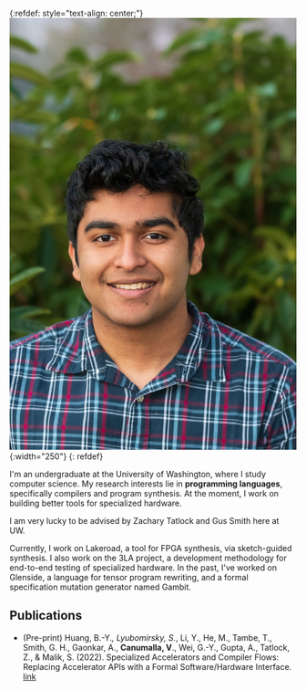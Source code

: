 
{:refdef: style="text-align: center;"}
![face.jpg](/face.jpg){:width="250"}
{: refdef}

I'm an undergraduate at the University of Washington, where I study computer science. My research interests lie in 
**programming languages**, specifically compilers and program synthesis. At the moment, I work on building better tools for specialized hardware.

I am very lucky to be advised by Zachary Tatlock and Gus Smith here at UW.

Currently, I work on Lakeroad, a tool for FPGA synthesis, via sketch-guided synthesis. I also work on the 3LA project,
a development methodology for end-to-end testing of specialized hardware. In the past, I've worked on Glenside, a language for tensor program rewriting, and a formal specification mutation generator named Gambit.



## Publications 
- (Pre-print) Huang, B.-Y.*, Lyubomirsky, S.*, Li, Y., He, M., Tambe, T., Smith, G. H., Gaonkar, A., **Canumalla, V**., Wei, G.-Y., Gupta, A., Tatlock, Z., & Malik, S. (2022).
Specialized Accelerators and Compiler Flows: Replacing Accelerator APIs with a Formal Software/Hardware Interface. [link](https://arxiv.org/abs/2203.00218)


